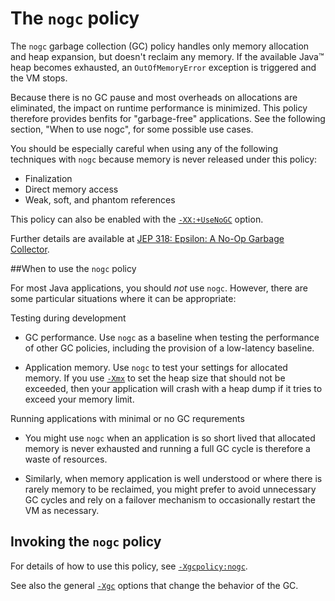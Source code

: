 <!--
* Copyright (c) 2017, 2020 IBM Corp. and others
*
* This program and the accompanying materials are made
* available under the terms of the Eclipse Public License 2.0
* which accompanies this distribution and is available at
* https://www.eclipse.org/legal/epl-2.0/ or the Apache
* License, Version 2.0 which accompanies this distribution and
* is available at https://www.apache.org/licenses/LICENSE-2.0.
*
* This Source Code may also be made available under the
* following Secondary Licenses when the conditions for such
* availability set forth in the Eclipse Public License, v. 2.0
* are satisfied: GNU General Public License, version 2 with
* the GNU Classpath Exception [1] and GNU General Public
* License, version 2 with the OpenJDK Assembly Exception [2].
*
* [1] https://www.gnu.org/software/classpath/license.html
* [2] http://openjdk.java.net/legal/assembly-exception.html
*
* SPDX-License-Identifier: EPL-2.0 OR Apache-2.0 OR GPL-2.0 WITH
* Classpath-exception-2.0 OR LicenseRef-GPL-2.0 WITH Assembly-exception
-->


# The `nogc` policy

The `nogc` garbage collection (GC) policy handles only memory allocation and heap expansion, but doesn't reclaim any memory. If the available Java&trade; heap becomes exhausted, an `OutOfMemoryError` exception is triggered and the VM stops.

Because there is no GC pause and most overheads on allocations are eliminated, the impact on runtime performance is minimized. This policy therefore provides benfits for "garbage-free" applications. See the following section, "When to use nogc", for some possible use cases.

You should be especially careful when using any of the following techniques with `nogc` because memory is never released under this policy:  
- Finalization  
- Direct memory access  
- Weak, soft, and phantom references

This policy can also be enabled with the [`-XX:+UseNoGC`](xxusenogc.md) option.

Further details are available at [JEP 318: Epsilon: A No-Op Garbage Collector](http://openjdk.java.net/jeps/318).


##When to use the `nogc` policy

For most Java applications, you should _not_ use `nogc`. However, there are some particular situations where it can be appropriate:

Testing during development

- GC performance. Use `nogc` as a baseline when testing the performance of other GC policies, including the provision of a low-latency baseline.

- Application memory. Use `nogc` to test your settings for allocated memory. If you use [`-Xmx`](xms.md) to set the heap size that should not be exceeded, then your application will crash with a heap dump if it tries to exceed your memory limit.

Running applications with minimal or no GC requrements

- You might use `nogc` when an application is so short lived that allocated memory is never exhausted and running a full GC cycle is therefore a waste of resources.

- Similarly, when memory application is well understood or where there is rarely memory to be reclaimed, you might prefer to avoid unnecessary GC cycles and rely on a failover mechanism to occasionally restart the VM as necessary.


## Invoking the `nogc` policy

For details of how to use this policy, see [`-Xgcpolicy:nogc`](xgcpolicy.md#nogc).

See also the general [`-Xgc`](xgc.md) options that change the behavior of the GC.





<!--

## From `gc.md`

- [`-Xgcpolicy:nogc`](xgcpolicy.md#nogc) handles only memory allocation and heap expansion, but doesn't reclaim any memory. The GC impact on runtime performance is therefore minimized, but if the available Java heap becomes exhausted, an `OutOfMemoryError` exception is triggered and the VM stops.


## From `xgcpolicy.md`

: This policy handles only memory allocation and heap expansion, but doesn't reclaim any memory. If the available Java heap becomes exhausted, an `OutOfMemoryError` exception is triggered and the VM stops.

    Because there is no GC pause and most overheads on allocations are eliminated, the impact on runtime performance is minimized. This policy therefore provides benfits for "garbage-free" applications. See the following section, "When to use nogc", for some possible use cases.

    You should be especially careful when using any of the following techniques with `nogc` because memory is never released under this policy:  
    - Finalization  
    - Direct memory access  
    - Weak, soft, and phantom references

    This policy can also be enabled with the [`-XX:+UseNoGC`](xxusenogc.md) option.

    Further details are available at [JEP 318: Epsilon: A No-Op Garbage Collector](http://openjdk.java.net/jeps/318).

####When to use nogc

: For most Java applications, you should _not_ use `nogc`. However, there are some particular situations where it can be appropriate:

    Testing during development

    - GC performance. Use `nogc` as a baseline when testing the performance of other GC policies, including the provision of a low-latency baseline.

    - Application memory. Use `nogc` to test your settings for allocated memory. If you use [`-Xmx`](xms.md) to set the heap size that should not be exceeded, then your application will crash with a heap dump if it tries to exceed your memory limit.

    Running applications with minimal or no GC requrements

    - You might use `nogc` when an application is so short lived that allocated memory is never exhausted and running a full GC cycle is therefore a waste of resources.

    - Similarly, when memory application is well understood or where there is rarely memory to be reclaimed, you might prefer to avoid unnecessary GC cycles and rely on a failover mechanism to occasionally restart the VM as necessary.

-->


<!-- ==== END OF TOPIC ==== gc_nogc.md ==== -->
